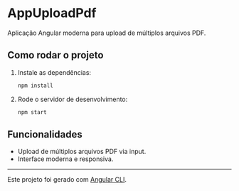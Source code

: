 # AppUploadPdf

Aplicação Angular moderna para upload de múltiplos arquivos PDF.

## Como rodar o projeto

1. Instale as dependências:
   ```sh
   npm install
   ```
2. Rode o servidor de desenvolvimento:
   ```sh
   npm start
   ```

## Funcionalidades
- Upload de múltiplos arquivos PDF via input.
- Interface moderna e responsiva.

---

Este projeto foi gerado com [Angular CLI](https://github.com/angular/angular-cli).
